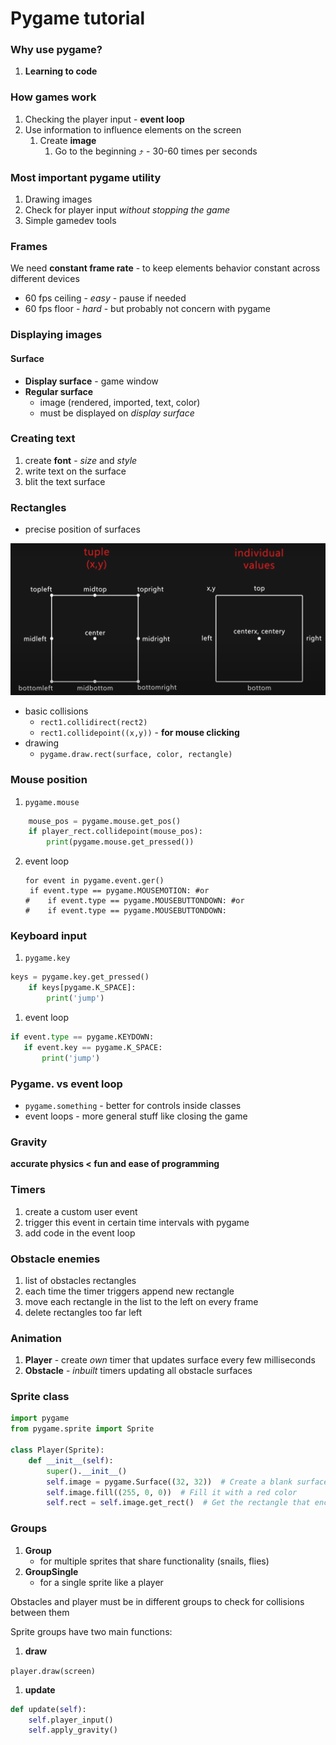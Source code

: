 # Pygame tutorial 

### Why use pygame? 

1. **Learning to code**



### How games work 

1. Checking the player input - **event loop** 
2. Use information to influence elements on the screen 
   1. Create **image**
      1. Go to the beginning ⤴️  - 30-60 times per seconds 



### Most important pygame utility 

1. Drawing images 
2. Check for player input *without stopping the game*
3. Simple gamedev tools



### Frames 

We need **constant frame rate** - to keep elements behavior constant across different devices 

- 60 fps ceiling - *easy* - pause if needed 
- 60 fps floor  - *hard* - but probably not concern with pygame





### Displaying images 

#### Surface 

- **Display surface** - game window 
- **Regular surface** 
  - image (rendered, imported, text, color)
  - must be displayed on *display surface*



### Creating text 

1. create **font** - *size* and *style* 
2. write text on the surface 
3. blit the text surface 



### Rectangles 

- precise position of surfaces 

![image-20240105191208472](/assets/images/rects.png)

- basic collisions 
  - `rect1.collidirect(rect2)`
  - `rect1.collidepoint((x,y))` - **for mouse clicking**
- drawing 
  - `pygame.draw.rect(surface, color, rectangle)`

 

### Mouse position 

1. `pygame.mouse` 

```python
    mouse_pos = pygame.mouse.get_pos()
    if player_rect.collidepoint(mouse_pos): 
        print(pygame.mouse.get_pressed())
```

2. event loop

   ```pyt
   for event in pygame.event.ger()
   	if event.type == pygame.MOUSEMOTION: #or 
   #	if event.type == pygame.MOUSEBUTTONDOWN: #or
   #	if event.type == pygame.MOUSEBUTTONDOWN:				
   ```



### Keyboard input 

1. `pygame.key`

```python
keys = pygame.key.get_pressed()
	if keys[pygame.K_SPACE]: 
		print('jump')
```



1. event loop 

 ```python
if event.type == pygame.KEYDOWN: 
	if event.key == pygame.K_SPACE:
		print('jump')
 ```





### Pygame. vs event loop 

- `pygame.something` - better for controls inside classes
- event loops - more general stuff like closing the game 



### Gravity 

**accurate physics < fun and ease of programming**

  

### Timers 

1. create a custom user event 
2. trigger this event in certain time intervals with pygame 
3. add code in the event loop 



### Obstacle enemies 

1. list of obstacles rectangles 
2. each time the timer triggers append new rectangle
3.  move each rectangle in the list to the left on every frame  
4. delete rectangles too far left 



### Animation 

1. **Player**  - create *own* timer that updates surface every few milliseconds 
2. **Obstacle** - *inbuilt* timers updating all obstacle surfaces  



### Sprite class 

```python
import pygame
from pygame.sprite import Sprite

class Player(Sprite):
    def __init__(self):
        super().__init__()
        self.image = pygame.Surface((32, 32))  # Create a blank surface for 													the player's image
        self.image.fill((255, 0, 0))  # Fill it with a red color
        self.rect = self.image.get_rect()  # Get the rectangle that encloses 															the image
```



### Groups 



1. **Group**
   - for multiple sprites that share functionality (snails, flies)
2. **GroupSingle** 
   - for a single sprite like a player 

Obstacles and player must be in different groups to check for collisions between them

Sprite groups have two main functions:

1. **draw**

`player.draw(screen)` 

1. **update**

```python
def update(self): 
    self.player_input()
    self.apply_gravity()
    
```

